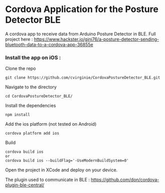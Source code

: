 # Cordova Application for the Posture Detector BLE
A cordova app to receive data from Arduino Posture Detector in BLE.
Full project here :
https://www.hackster.io/gini76/a-posture-detector-sending-bluetooth-data-to-a-cordova-app-36855e



### Install the app on iOS :

Clone the repo

`git clone https://github.com/cvirginie/CordovaPostureDetector_BLE.git`


Navigate to the directory

`cd CordovaPostureDetector_BLE/`


Install the dependencies

`npm install`


Add the ios platform (not tested on Android)

`cordova platform add ios`


Build 

```
cordova build ios
or
cordova build ios --buildFlag='-UseModernBuildSystem=0'
```

Open the project in XCode and deploy on your device.

The plugin used to communicate in BLE : https://github.com/don/cordova-plugin-ble-central/
